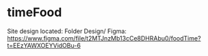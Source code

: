 # timeFood
Site design located: Folder Design/
Figma: https://www.figma.com/file/t2MTJnzMb13cCe8DHRAbu0/foodTime?t=EEzYAWXOEYVidOBu-6
